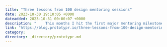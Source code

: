 ```yaml
---
title: "Three lessons from 100 design mentoring sessions"
date: 2023-10-30 19:10:05 +0000
dateadded: 2023-10-31 00:00:07 +0000
description: "    This months I hit the first major mentoring milestone on ADPList — one hundred sessions. While mentoring certainly isn’t a numbers game, I…  Continue reading on Prototypr »  "
link: "https://blog.prototypr.io/three-lessons-from-100-design-mentoring-sessions-20146d369f35?source=rss----eb297ea1161a---4"
category:
directory: _directory/prototypr.md
---
```

